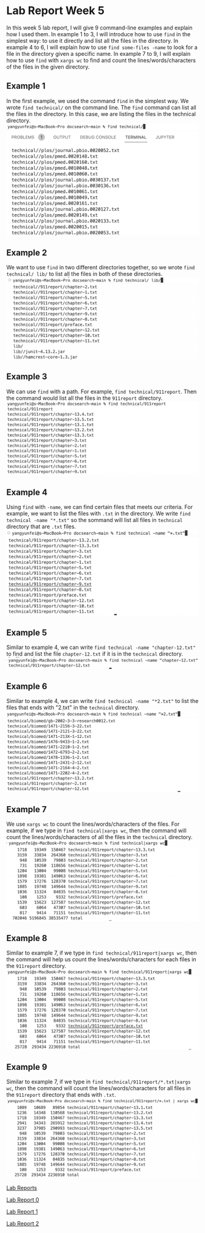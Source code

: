 # Lab Report Week 5

In this week 5 lab report, I will give 9 command-line examples and explain how I used them.
In example 1 to 3, I will introduce how to use ```find``` in the simplest way: to use it directly and list all the files in the directory.
In example 4 to 6, I will explain how to use ```find some-files -name``` to look for a file in the directory given a specific name.
In example 7 to 9, I will explain how to use ```find``` with ```xargs wc``` to find and count the lines/words/characters of the files in the given directory.


## Example 1
In the first example, we used the command ```find``` in the simplest way. We wrote ```find technical/``` on the command line. The ```find``` command can list all the files in the directory. In this case, we are listing the files in the technical directory.
![Image](./1findtech%20input.png)
![Image](./1%20find%20technical.png)


## Example 2
We want to use ```find``` in two different directories together, so we wrote ```find technical/ lib/``` to list all the files in both of these directories.
![Image](./2%20tech%20and%20lib.png)
![Image](./2tech%20and%20lib%20output.png)

## Example 3
We can use ```find``` with a path. For example, ```find technical/911report```. Then the command would list all the files in the ```911report``` directory.
![Image](./3%20find%20technical%20911.png)


## Example 4
Using ```find``` with ```-name```, we can find certain files that meets our criteria. For example, we want to list the files with ```.txt``` in the directory. We write ```find technical -name "*.txt"``` so the sommand will list all files in ```technical``` directory that are ```.txt``` files.
![Image](./4-name%20input.png)
![Image](./4-name%20output.png)

## Example 5
Similar to example 4, we can write ```find technical -name "chapter-12.txt"``` to find and list the file ```chapter-12.txt``` if it is in the ```technical``` directory.
![Image](./5-name%20chapter12.png)

## Example 6
Similar to example 4, we can write ```find technical -name "*2.txt"``` to list the files that ends with "2.txt" in the ```technical``` directory.
![Image](./6%202txt%20input.png)
![Image](./6%202txt%20output.png)

## Example 7
We use ```xargs wc``` to count the lines/words/characters of the files. For example, if we type in ```find technical|xargs wc```, then the command will count the lines/words/characters of all the files in the ```technical``` directory.
![Image](./7wc%20input.png)
![Image](./7wc%20output.png)

## Example 8
Similar to example 7, if we type in ```find technical/911report|xargs wc```, then the command will help us count the lines/words/characters for each files in the ```911report``` directory.
![Image](./8wc911%20input.png)
![Image](./8wc911%20output.png)

## Example 9
Similar to example 7, if we type in ```find technical/911report/*.txt|xargs wc```, then the command will count the lines/words/characters for all files in the ```911report``` directory that ends with ```.txt```.
![Image](./9wctxt%20input.png)
![Image](./9wctxt%20output.png)



[Lab Reports](https://github.com/fergusyyang/cse15l-lab-reports)

[Lab Report 0](https://github.com/fergusyyang/cse15l-lab-reports/blob/main/week-0-lab.md)

[Lab Report 1](https://github.com/fergusyyang/cse15l-lab-reports/blob/main/lab-report-1.md)

[Lab Report 2](https://github.com/fergusyyang/cse15l-lab-reports/blob/main/week3-lab.md)
